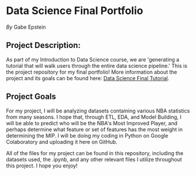 # Data Science Final Portfolio
*By* Gabe Epstein

## Project Description:
  As part of my Introduction to Data Science course, we are 'generating a tutorial that will walk users through the entire data science pipeline.' This is the project repository for my final portfolio! More information about the project and its goals can be found here: [Data Science Final Tutorial](https://nmattei.github.io/cmps3160/projects/FinalTutorial/).

## Project Goals
  For my project, I will be analyzing datasets containing various NBA statistics from many seasons. I hope that, through ETL, EDA, and Model Building, I will be able to predict who will be the NBA's Most Improved Player, and perhaps determine what feature or set of features has the most weight in determining the MIP. I will be doing my coding in Python on Google Colaboratory and uploading it here on GitHub.

All of the files for my project can be found in this repository, including the datasets used, the .ipynb, and any other relevant files I utilize throughout this project. I hope you enjoy!
